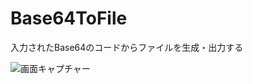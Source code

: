 # Base64ToFile
入力されたBase64のコードからファイルを生成・出力する

![画面キャプチャー](https://github.com/kenjinote/Base64ToFile/wiki/preview.png "画面キャプチャー")
